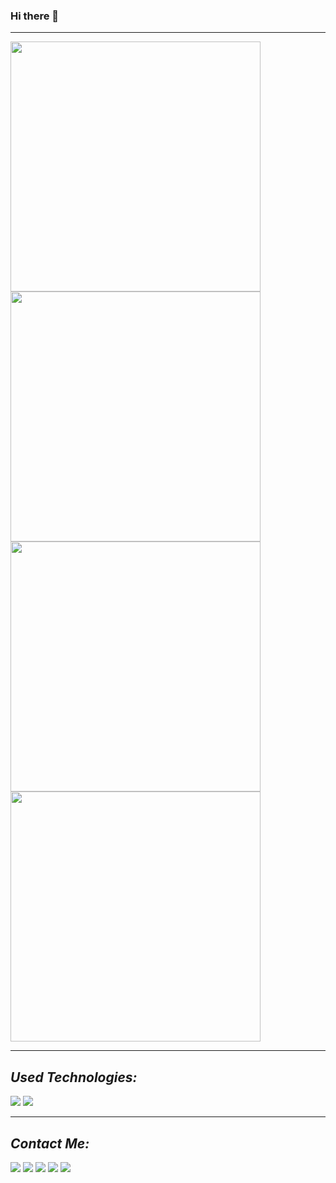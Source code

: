 ### Hi there 👋
<hr />

<p>
<img height="400px" src="https://github.com/Mishka-Sakhelashvili/RN__SalesAppDemo/blob/master/IMG/IMG_0704.PNG"/>
<img height="400px" src="https://github.com/Mishka-Sakhelashvili/RN__SalesAppDemo/blob/master/IMG/IMG_0705.PNG"/>
<img height="400px" src="https://github.com/Mishka-Sakhelashvili/RN__SalesAppDemo/blob/master/IMG/IMG_0707.PNG"/>
<img height="400px" src="https://github.com/Mishka-Sakhelashvili/RN__SalesAppDemo/blob/master/IMG/IMG_0709.PNG"/>
</p>


<hr />
<h2><i>Used Technologies: </i></h2>
<p>
<img src="https://img.shields.io/badge/React_Native-20232A?style=for-the-badge&logo=react&logoColor=61DAFB" />
<img src="https://img.shields.io/badge/Redux-593D88?style=for-the-badge&logo=redux&logoColor=white" />
</p>

<hr />
<h2><i>Contact Me: </i></h2>
<a href="mailto:Mishka.Sakhelashvili@gmail.com"
  ><img
    src="https://img.shields.io/badge/Gmail-D14836?style=for-the-badge&logo=gmail&logoColor=white"
/></a>
<a href="https://www.facebook.com/mishka.sakhelashvili/"
  ><img
    src="https://img.shields.io/badge/Facebook-1877F2?style=for-the-badge&logo=facebook&logoColor=white"
/></a>
<a href="https://twitter.com/MiSakhelashvili"
  ><img
    src="https://img.shields.io/badge/Twitter-1DA1F2?style=for-the-badge&logo=twitter&logoColor=white"
/></a>
<a href="https://www.linkedin.com/in/mikheil-sakhelashvili-2886a31aa/"
  ><img
    src="https://img.shields.io/badge/LinkedIn-0077B5?style=for-the-badge&logo=linkedin&logoColor=white"
/></a>
<a href="https://github.com/Mishka-Sakhelashvili"
  ><img
    src="https://img.shields.io/badge/GitHub-100000?style=for-the-badge&logo=github&logoColor=white"
/></a>
